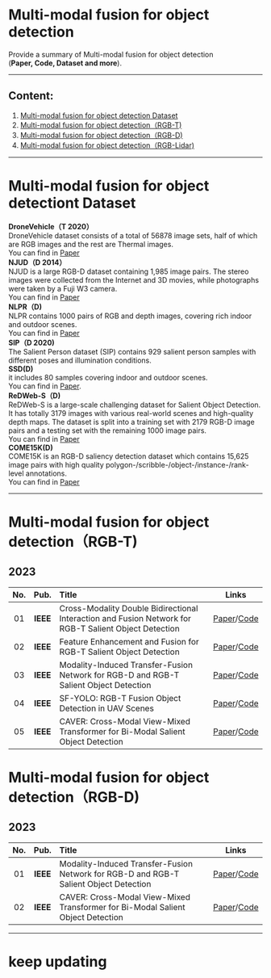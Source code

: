# Multi-modal  fusion for  object detection

Provide a summary of Multi-modal  fusion for  object detection <br> 
(**Paper, Code, Dataset and more**). 

--------------------------------------------------------------------------------------
## Content:

1. <a href="#Multi-modal  fusion for  object detection Dataset"> Multi-modal  fusion for  object detection Dataset </a>
2. <a href="#Multi-modal  fusion for  object detection（RGB-T)"> Multi-modal  fusion for  object detection（RGB-T) </a>
3. <a href="#Multi-modal  fusion for  object detection(RGB-D)"> Multi-modal  fusion for  object detection（RGB-D)</a>
4. <a href="#Multi-modal  fusion for  object detection(RGB-Lidar)"> Multi-modal  fusion for  object detection（RGB-Lidar)</a>
--------------------------------------------------------------------------------------
# Multi-modal  fusion for  object detectiont Dataset <a id="Dataset" class="anchor" href="Dataset" aria-hidden="true"><span class="octicon octicon-link"></span></a> 
**DroneVehicle（T 2020）**  <br>
DroneVehicle dataset consists of a total of 56878 image sets, half of which are RGB images and the rest are Thermal images.  <br>
You can find in [Paper](https://github.com/VisDrone/DroneVehicle)   <br>
**NJUD（D 2014）**  <br>
NJUD is a large RGB-D dataset containing 1,985 image pairs. The stereo images were collected from the Internet and 3D movies, while photographs were taken by a Fuji W3 camera. 
<br>You can find in [Paper](https://paperswithcode.com/dataset/nju2k)   <br>
**NLPR（D)**  <br>
 NLPR contains 1000 pairs of RGB and depth images, covering rich indoor and outdoor scenes.<br>
You can find in [Paper](https://pan.baidu.com/s/1pocKI_KEvqWgsB16pzO6Yw)  <br>
**SIP（D 2020)**  <br>
The Salient Person dataset (SIP) contains 929 salient person samples with different poses and illumination conditions.<br>
**SSD(D)**  <br>
it includes 80 samples covering indoor and outdoor scenes.<br>
You can find in [Paper](https://pan.baidu.com/s/1zNL9-KSQwGILdAAfStMXWQ).<br>
**ReDWeb-S（D)**  <br>
 ReDWeb-S is a large-scale challenging dataset for Salient Object Detection. It has totally 3179 images with various real-world scenes and high-quality depth maps. The dataset is split into a training set with 2179 RGB-D image pairs and a testing set with the remaining 1000 image pairs. <br>
You can find in [Paper](https://paperswithcode.com/dataset/redweb-s)   <br>
**COME15K(D)**  <br>
COME15K is an RGB-D saliency detection dataset which contains 15,625 image pairs with high quality polygon-/scribble-/object-/instance-/rank-level annotations.<br>
You can find in [Paper](https://paperswithcode.com/dataset/come15k)   <br>




--------------------------------------------------------------------------------------
# Multi-modal  fusion for  object detection（RGB-T)
## 2023
**No.** | **Pub.** | **Title** | **Links** 
:-: | :-: | :-  | :-: 
01 | **IEEE** | Cross-Modality Double Bidirectional Interaction and Fusion Network for RGB-T Salient Object Detection| [Paper](https://ieeexplore.ieee.org/document/10032588)/[Code]()
02 | **IEEE** | Feature Enhancement and Fusion for RGB-T Salient Object Detection| [Paper](https://ieeexplore.ieee.org/document/10222404/)/[Code]()
03 | **IEEE** | Modality-Induced Transfer-Fusion Network for RGB-D and RGB-T Salient Object Detection| [Paper](https://ieeexplore.ieee.org/document/9925217)/[Code]()
04 | **IEEE** | SF-YOLO: RGB-T Fusion Object Detection in UAV Scenes| [Paper](https://ieeexplore.ieee.org/document/10270358)/[Code]()
05 | **IEEE** | CAVER: Cross-Modal View-Mixed Transformer for Bi-Modal Salient Object Detection| [Paper](https://ieeexplore.ieee.org/document/10015667)/[Code]()
# Multi-modal  fusion for  object detection（RGB-D)
## 2023
**No.** | **Pub.** | **Title** | **Links** 
:-: | :-: | :-  | :-: 
01 | **IEEE** | Modality-Induced Transfer-Fusion Network for RGB-D and RGB-T Salient Object Detection| [Paper](https://ieeexplore.ieee.org/document/9925217)/[Code]()
02 | **IEEE** | CAVER: Cross-Modal View-Mixed Transformer for Bi-Modal Salient Object Detection| [Paper](https://ieeexplore.ieee.org/document/10015667)/[Code]()

--------------------------------------------------------------------------------------
# keep updating
